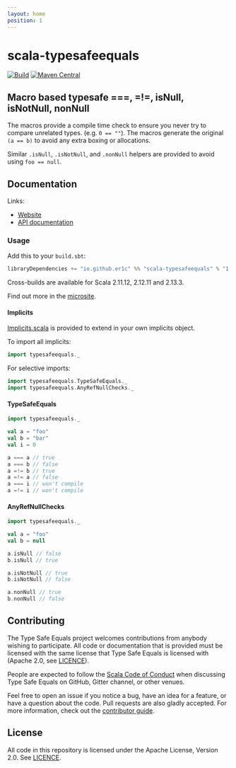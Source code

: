```yaml
---
layout: home
position: 1
---
```


# scala-typesafeequals

[![Build](https://github.com/er1c/scala-typesafeequals/workflows/Continuous%20Integration/badge.svg?branch=main)](https://github.com/er1c/scala-typesafeequals/actions?query=branch%3Amain+workflow%3A%22Continuous+Integration%22) [![Maven Central](https://maven-badges.herokuapp.com/maven-central/io.github.er1c/scala-typesafeequals_2.13/badge.svg)](https://maven-badges.herokuapp.com/maven-central/io.github.er1c/scala-typesafeequals_2.13)

## Macro based typesafe ===, =!=, isNull, isNotNull, nonNull

The macros provide a compile time check to ensure you never try to compare unrelated types. (e.g. `0 == ""`).  The macros generate the original `(a == b)` to avoid any extra boxing or allocations.

Similar `.isNull`, `.isNotNull`, and `.nonNull` helpers are provided to avoid using `foo == null`.

## Documentation

Links:

- [Website](https://er1c.github.io/scala-typesafeequals/)
- [API documentation](https://er1c.github.io/scala-typesafeequals/api/)

### Usage

Add this to your `build.sbt`:

```scala
libraryDependencies += "io.github.er1c" %% "scala-typesafeequals" % "1.0.0-RC1"
```

Cross-builds are available for Scala 2.11.12, 2.12.11 and 2.13.3.

Find out more in the [microsite](https://er1c.github.io/scala-typesafeequals).

#### Implicits

[Implicits.scala](core/shared/src/main/scala/typesafeequals/Implicits.scala) is provided to extend in your own implicits object.

To import all implicits:

```scala
import typesafeequals._
```

For selective imports:

```scala
import typesafeequals.TypeSafeEquals._
import typesafeequals.AnyRefNullChecks._
```

#### TypeSafeEquals

```scala
import typesafeequals._

val a = "foo"
val b = "bar"
val i = 0

a === a // true
a === b // false
a =!= b // true
a =!= a // false
a === i // won't compile
a =!= i // won't compile
```

#### AnyRefNullChecks

```scala
import typesafeequals._

val a = "foo"
val b = null

a.isNull // false
b.isNull // true

a.isNotNull // true
b.isNotNull // false

a.nonNull // true
b.nonNull // false
```

## Contributing

The Type Safe Equals project welcomes contributions from anybody wishing to participate.  All code or documentation that is provided must be licensed with the same license that Type Safe Equals is licensed with (Apache 2.0, see [LICENCE](./LICENSE.md)).

People are expected to follow the [Scala Code of Conduct](./CODE_OF_CONDUCT.md) when discussing Type Safe Equals on GitHub, Gitter channel, or other venues.

Feel free to open an issue if you notice a bug, have an idea for a feature, or have a question about the code. Pull requests are also gladly accepted. For more information, check out the [contributor guide](./CONTRIBUTING.md).

## License

All code in this repository is licensed under the Apache License, Version 2.0.  See [LICENCE](./LICENSE.md).
